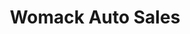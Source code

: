 ---
title: "Womack Auto Sales"
url: /brandon/womack-auto-sales-west-government-street/
shop: car
---